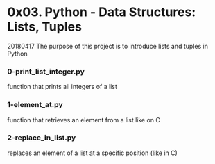 # 0x03. Python - Data Structures: Lists, Tuples

20180417
The purpose of this project is to introduce lists and tuples in Python

### 0-print_list_integer.py
function that prints all integers of a list

### 1-element_at.py
function that retrieves an element from a list like on C

### 2-replace_in_list.py
replaces an element of a list at a specific position (like in C)

